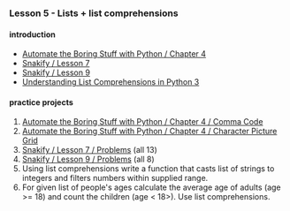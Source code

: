 ### Lesson 5 - Lists + list comprehensions
#### introduction
- [Automate the Boring Stuff with Python / Chapter 4](https://automatetheboringstuff.com/chapter4/)
- [Snakify / Lesson 7](https://snakify.org/lessons/lists/)
- [Snakify / Lesson 9](https://snakify.org/lessons/two_dimensional_lists_arrays/)
- [Understanding List Comprehensions in Python 3](https://www.digitalocean.com/community/tutorials/understanding-list-comprehensions-in-python-3)
#### practice projects
1. [Automate the Boring Stuff with Python / Chapter 4 / Comma Code](https://automatetheboringstuff.com/chapter4/)
1. [Automate the Boring Stuff with Python / Chapter 4 / Character Picture Grid](https://automatetheboringstuff.com/chapter4/)
1. [Snakify / Lesson 7 / Problems](https://snakify.org/lessons/lists/problems/) (all 13)
1. [Snakify / Lesson 9 / Problems](https://snakify.org/lessons/two_dimensional_lists_arrays/problems/) (all 8)
1. Using list comprehensions write a function that casts list of strings to integers and filters numbers within supplied range.
1. For given list of people's ages calculate the average age of adults (age >= 18) and count the children (age < 18>). Use list comprehensions.
